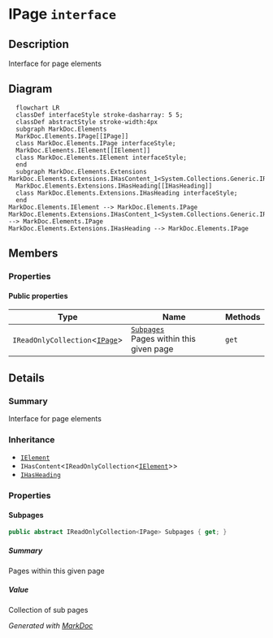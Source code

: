 # IPage `interface`

## Description
Interface for page elements

## Diagram
```mermaid
  flowchart LR
  classDef interfaceStyle stroke-dasharray: 5 5;
  classDef abstractStyle stroke-width:4px
  subgraph MarkDoc.Elements
  MarkDoc.Elements.IPage[[IPage]]
  class MarkDoc.Elements.IPage interfaceStyle;
  MarkDoc.Elements.IElement[[IElement]]
  class MarkDoc.Elements.IElement interfaceStyle;
  end
  subgraph MarkDoc.Elements.Extensions
MarkDoc.Elements.Extensions.IHasContent_1<System.Collections.Generic.IReadOnlyCollection_1[[IHasContent]]
  MarkDoc.Elements.Extensions.IHasHeading[[IHasHeading]]
  class MarkDoc.Elements.Extensions.IHasHeading interfaceStyle;
  end
MarkDoc.Elements.IElement --> MarkDoc.Elements.IPage
MarkDoc.Elements.Extensions.IHasContent_1<System.Collections.Generic.IReadOnlyCollection_1 --> MarkDoc.Elements.IPage
MarkDoc.Elements.Extensions.IHasHeading --> MarkDoc.Elements.IPage
```

## Members
### Properties
#### Public  properties
| Type | Name | Methods |
| --- | --- | --- |
| `IReadOnlyCollection`&lt;[`IPage`](markdoc/elements/IPage.md)&gt; | [`Subpages`](markdoc/elements/IPage.md#subpages)<br>Pages within this given page | `get` |

## Details
### Summary
Interface for page elements

### Inheritance
 - [
`IElement`
](./IElement.md)
 - `IHasContent`&lt;`IReadOnlyCollection`&lt;[`IElement`](./IElement.md)&gt;&gt;
 - [
`IHasHeading`
](extensions/IHasHeading.md)

### Properties
#### Subpages
```csharp
public abstract IReadOnlyCollection<IPage> Subpages { get; }
```
##### Summary
Pages within this given page

##### Value
Collection of sub pages

*Generated with* [*MarkDoc*](https://github.com/hailstorm75/MarkDoc.Core)
